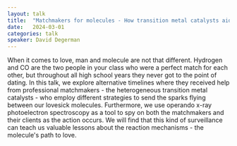 ```yaml
---
layout: talk
title:  "Matchmakers for molecules - How transition metal catalysts aids hydrogenation reactions"
date:   2024-03-01
categories: talk
speaker: David Degerman
---
```

When it comes to love, man and molecule are not that different. Hydrogen and CO are the two people in your class who were a perfect match for each other, but throughout all high school years they never got to the point of dating. In this talk, we explore alternative timelines where they received help from professional matchmakers - the heterogeneous transition metal catalysts - who employ different strategies to send the sparks flying between our lovesick molecules. Furthermore, we use operando x-ray photoelectron spectroscopy as a tool to spy on both the matchmakers and their clients as the action occurs. We will find that this kind of surveillance can teach us valuable lessons about the reaction mechanisms - the molecule's path to love.
